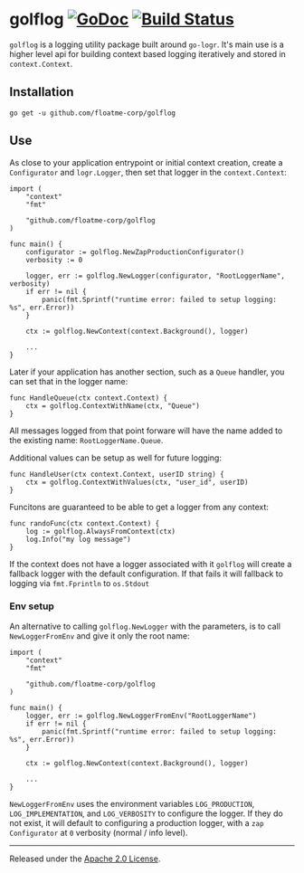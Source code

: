 # golflog [![GoDoc][doc-img]][doc] [![Build Status][ci-img]][ci]

`golflog` is a logging utility package built around `go-logr`. It's main use
is a higher level api for building context based logging iteratively and
stored in `context.Context`.

## Installation

	go get -u github.com/floatme-corp/golflog

## Use

As close to your application entrypoint or initial context creation, create
a `Configurator` and `logr.Logger`, then set that logger in the
`context.Context`:

    import (
        "context"
        "fmt"

        "github.com/floatme-corp/golflog
    )

    func main() {
        configurator := golflog.NewZapProductionConfigurator()
        verbosity := 0

        logger, err := golflog.NewLogger(configurator, "RootLoggerName", verbosity)
        if err != nil {
            panic(fmt.Sprintf("runtime error: failed to setup logging: %s", err.Error))
        }

        ctx := golflog.NewContext(context.Background(), logger)

        ...
    }

Later if your application has another section, such as a `Queue` handler, you
can set that in the logger name:

    func HandleQueue(ctx context.Context) {
        ctx = golflog.ContextWithName(ctx, "Queue")
    }

All messages logged from that point forware will have the name added to the
existing name: `RootLoggerName.Queue`.

Additional values can be setup as well for future logging:

    func HandleUser(ctx context.Context, userID string) {
        ctx = golflog.ContextWithValues(ctx, "user_id", userID)
    }

Funcitons are guaranteed to be able to get a logger from any context:

    func randoFunc(ctx context.Context) {
        log := golflog.AlwaysFromContext(ctx)
        log.Info("my log message")
    }

If the context does not have a logger associated with it `golflog` will
create a fallback logger with the default configuration. If that fails
it will fallback to logging via `fmt.Fprintln` to `os.Stdout`

### Env setup

An alternative to calling `golflog.NewLogger` with the parameters, is to call
`NewLoggerFromEnv` and give it only the root name:

    import (
        "context"
        "fmt"

        "github.com/floatme-corp/golflog
    )

    func main() {
        logger, err := golflog.NewLoggerFromEnv("RootLoggerName")
        if err != nil {
            panic(fmt.Sprintf("runtime error: failed to setup logging: %s", err.Error))
        }

        ctx := golflog.NewContext(context.Background(), logger)

        ...
    }

`NewLoggerFromEnv` uses the environment variables `LOG_PRODUCTION`,
`LOG_IMPLEMENTATION`, and `LOG_VERBOSITY` to configure the logger. If they
do not exist, it will default to configuring a production logger, with
a `zap` `Configurator` at `0` verbosity (normal / info level).

-------------------------------------------------------------------------------

Released under the [Apache 2.0 License].

[Apache 2.0 License]: LICENSE
[doc-img]: https://pkg.go.dev/badge/github.com/floatme-corp/golflog
[doc]: https://pkg.go.dev/github.com/floatme-corp/golflog
[ci-img]: https://github.com/floatme-corp/golflog/actions/workflows/test.yaml/badge.svg
[ci]: https://github.com/floatme-corp/golflog/actions/workflows/test.yaml

